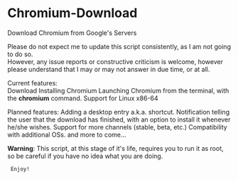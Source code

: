 # Chromium-Download
Download Chromium from Google's Servers

Please do not expect me to update this script consistently, as I am not going to do so.   
However, any issue reports or constructive criticism is welcome, however please understand that I may or may not answer in due time, or at all.

Current features:   
     Download
     Installing Chromium
     Launching Chromium from the terminal, with the **chromium** command.
     Support for Linux x86-64
                  
Planned features:
     Adding a desktop entry a.k.a. shortcut.
     Notification telling the user that the download has finished, with an option to install it whenever he/she wishes.
     Support for more channels (stable, beta, etc.)
     Compatibility with additional OSs.
     and more to come...
     
     
     
**Warning**: This script, at this stage of it's life, requires you to run it as root, so be careful if you have no idea what you are doing.
     
     
     Enjoy!

